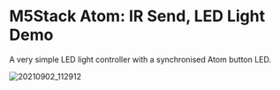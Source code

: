 # M5Stack Atom: IR Send, LED Light Demo
A very simple LED light controller with a synchronised Atom button LED.




![20210902_112912](https://user-images.githubusercontent.com/1586332/131832453-d9a7cc5b-46c7-4a41-aa61-940617f5f923.jpg)







